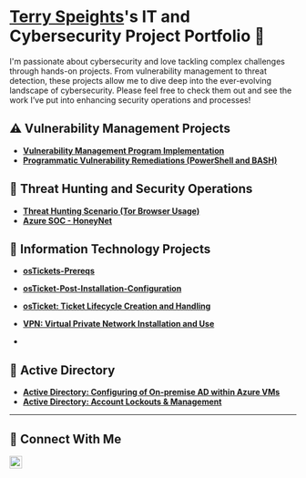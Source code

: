 # <a href="https://www.linkedin.com/in/terryspeights/">Terry Speights</a>'s IT and Cybersecurity Project Portfolio 🔐

I'm passionate about cybersecurity and love tackling complex challenges through hands-on projects. From vulnerability management to threat detection, these projects allow me to dive deep into the ever-evolving landscape of cybersecurity. Please feel free to check them out and see the work I’ve put into enhancing security operations and processes!


## ⚠️ Vulnerability Management Projects

- **[Vulnerability Management Program Implementation](https://github.com/terryspeights/vulnerability-management-program)**
- **[Programmatic Vulnerability Remediations (PowerShell and BASH)](https://github.com/joshcybertest/programmatic-vulnerability-remediations)**

## 🚨 Threat Hunting and Security Operations

- **[Threat Hunting Scenario (Tor Browser Usage)](https://github.com/terryspeights/threat-hunting-scenario-tor-)**
- **[Azure SOC - HoneyNet](https://github.com/terryspeights/Azure-SOC)**

## 🚨 Information Technology Projects

- **[osTickets-Prereqs](https://github.com/terryspeights/osticket-prereqs)**
- **[osTicket-Post-Installation-Configuration](https://github.com/terryspeights/osTicket-Post-Installation-Configuration)**
- **[osTicket: Ticket Lifecycle Creation and Handling](https://github.com/terryspeights/osTicket-Lifecycle)**
- **[VPN: Virtual Private Network Installation and Use](https://github.com/terryspeights/VPN-Setup)**

- 


## 🚨 Active Directory

- **[Active Directory: Configuring of On-premise AD within Azure VMs](https://github.com/terryspeights/Active-Directory)**
- **[Active Directory: Account Lockouts & Management](https://github.com/terryspeights/account-management-ad)**

<hr/>

## 🤳 Connect With Me


[<img align="left" alt="terryspeights | LinkedIn" width="22px" src="https://cdn.jsdelivr.net/npm/simple-icons@v3/icons/linkedin.svg" />][linkedin]


[linkedin]: https://linkedin.com/in/terryspeights

<!--
<img width="35" alt="image" src="https://github.com/user-attachments/assets/2f41c7cd-5ea8-4475-b451-a37161b6c3fb"> 
<img width="35" alt="image" src="https://github.com/user-attachments/assets/77649969-9910-4994-8b96-74a116cfb2a8">
-->





